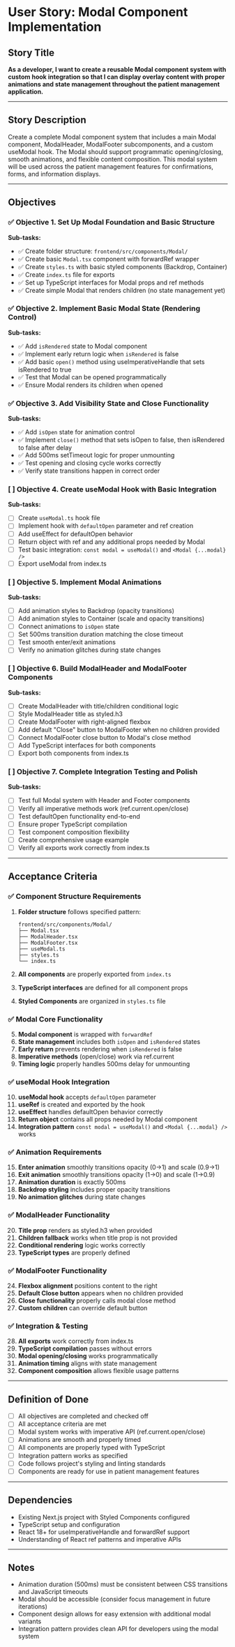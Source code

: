# User Story: Modal Component Implementation

## Story Title
**As a developer, I want to create a reusable Modal component system with custom hook integration so that I can display overlay content with proper animations and state management throughout the patient management application.**

---

## Story Description
Create a complete Modal component system that includes a main Modal component, ModalHeader, ModalFooter subcomponents, and a custom useModal hook. The Modal should support programmatic opening/closing, smooth animations, and flexible content composition. This modal system will be used across the patient management features for confirmations, forms, and information displays.

---

## Objectives

### ✅ Objective 1. Set Up Modal Foundation and Basic Structure
**Sub-tasks:**
- ✅ Create folder structure: `frontend/src/components/Modal/`
- ✅ Create basic `Modal.tsx` component with forwardRef wrapper
- ✅ Create `styles.ts` with basic styled components (Backdrop, Container)
- ✅ Create `index.ts` file for exports
- ✅ Set up TypeScript interfaces for Modal props and ref methods
- ✅ Create simple Modal that renders children (no state management yet)

### ✅ Objective 2. Implement Basic Modal State (Rendering Control)
**Sub-tasks:**
- ✅ Add `isRendered` state to Modal component
- ✅ Implement early return logic when `isRendered` is false
- ✅ Add basic `open()` method using useImperativeHandle that sets isRendered to true
- ✅ Test that Modal can be opened programmatically
- ✅ Ensure Modal renders its children when opened

### ✅ Objective 3. Add Visibility State and Close Functionality
**Sub-tasks:**
- ✅ Add `isOpen` state for animation control
- ✅ Implement `close()` method that sets isOpen to false, then isRendered to false after delay
- ✅ Add 500ms setTimeout logic for proper unmounting
- ✅ Test opening and closing cycle works correctly
- ✅ Verify state transitions happen in correct order

### [ ] Objective 4. Create useModal Hook with Basic Integration
**Sub-tasks:**
- [ ] Create `useModal.ts` hook file
- [ ] Implement hook with `defaultOpen` parameter and ref creation
- [ ] Add useEffect for defaultOpen behavior
- [ ] Return object with ref and any additional props needed by Modal
- [ ] Test basic integration: `const modal = useModal()` and `<Modal {...modal} />`
- [ ] Export useModal from index.ts

### [ ] Objective 5. Implement Modal Animations
**Sub-tasks:**
- [ ] Add animation styles to Backdrop (opacity transitions)
- [ ] Add animation styles to Container (scale and opacity transitions)
- [ ] Connect animations to `isOpen` state
- [ ] Set 500ms transition duration matching the close timeout
- [ ] Test smooth enter/exit animations
- [ ] Verify no animation glitches during state changes

### [ ] Objective 6. Build ModalHeader and ModalFooter Components
**Sub-tasks:**
- [ ] Create ModalHeader with title/children conditional logic
- [ ] Style ModalHeader title as styled.h3
- [ ] Create ModalFooter with right-aligned flexbox
- [ ] Add default "Close" button to ModalFooter when no children provided
- [ ] Connect ModalFooter close button to Modal's close method
- [ ] Add TypeScript interfaces for both components
- [ ] Export both components from index.ts

### [ ] Objective 7. Complete Integration Testing and Polish
**Sub-tasks:**
- [ ] Test full Modal system with Header and Footer components
- [ ] Verify all imperative methods work (ref.current.open/close)
- [ ] Test defaultOpen functionality end-to-end
- [ ] Ensure proper TypeScript compilation
- [ ] Test component composition flexibility
- [ ] Create comprehensive usage example
- [ ] Verify all exports work correctly from index.ts

---

## Acceptance Criteria

### ✅ Component Structure Requirements
1. **Folder structure** follows specified pattern:
   ```
   frontend/src/components/Modal/
   ├── Modal.tsx
   ├── ModalHeader.tsx
   ├── ModalFooter.tsx
   ├── useModal.ts
   ├── styles.ts
   └── index.ts
   ```

2. **All components** are properly exported from `index.ts`
3. **TypeScript interfaces** are defined for all component props
4. **Styled Components** are organized in `styles.ts` file

### ✅ Modal Core Functionality
5. **Modal component** is wrapped with `forwardRef`
6. **State management** includes both `isOpen` and `isRendered` states
7. **Early return** prevents rendering when `isRendered` is false
8. **Imperative methods** (open/close) work via ref.current
9. **Timing logic** properly handles 500ms delay for unmounting

### ✅ useModal Hook Integration
10. **useModal hook** accepts `defaultOpen` parameter
11. **useRef** is created and exported by the hook
12. **useEffect** handles defaultOpen behavior correctly
13. **Return object** contains all props needed by Modal component
14. **Integration pattern** `const modal = useModal()` and `<Modal {...modal} />` works

### ✅ Animation Requirements
15. **Enter animation** smoothly transitions opacity (0→1) and scale (0.9→1)
16. **Exit animation** smoothly transitions opacity (1→0) and scale (1→0.9)
17. **Animation duration** is exactly 500ms
18. **Backdrop styling** includes proper opacity transitions
19. **No animation glitches** during state changes

### ✅ ModalHeader Functionality
20. **Title prop** renders as styled.h3 when provided
21. **Children fallback** works when title prop is not provided
22. **Conditional rendering** logic works correctly
23. **TypeScript types** are properly defined

### ✅ ModalFooter Functionality
24. **Flexbox alignment** positions content to the right
25. **Default Close button** appears when no children provided
26. **Close functionality** properly calls modal close method
27. **Custom children** can override default button

### ✅ Integration & Testing
28. **All exports** work correctly from index.ts
29. **TypeScript compilation** passes without errors
30. **Modal opening/closing** works programmatically
31. **Animation timing** aligns with state management
32. **Component composition** allows flexible usage patterns

---

## Definition of Done
- [ ] All objectives are completed and checked off
- [ ] All acceptance criteria are met
- [ ] Modal system works with imperative API (ref.current.open/close)
- [ ] Animations are smooth and properly timed
- [ ] All components are properly typed with TypeScript
- [ ] Integration pattern works as specified
- [ ] Code follows project's styling and linting standards
- [ ] Components are ready for use in patient management features

---

## Dependencies
- Existing Next.js project with Styled Components configured
- TypeScript setup and configuration
- React 18+ for useImperativeHandle and forwardRef support
- Understanding of React ref patterns and imperative APIs

---

## Notes
- Animation duration (500ms) must be consistent between CSS transitions and JavaScript timeouts
- Modal should be accessible (consider focus management in future iterations)
- Component design allows for easy extension with additional modal variants
- Integration pattern provides clean API for developers using the modal system
